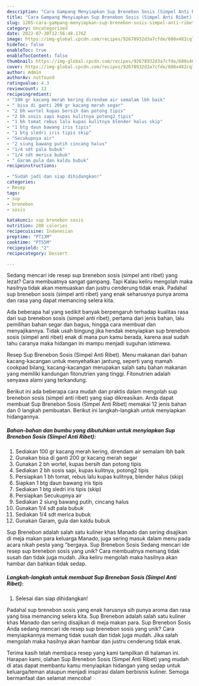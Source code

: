 ```yaml
---
description: "Cara Gampang Menyiapkan Sup Brenebon Sosis (Simpel Anti Ribet) yang Bikin Ngiler "
title: "Cara Gampang Menyiapkan Sup Brenebon Sosis (Simpel Anti Ribet) yang Bikin Ngiler "
slug: 1205-cara-gampang-menyiapkan-sup-brenebon-sosis-simpel-anti-ribet-yang-bikin-ngiler
category: Uncategorized
date: 2022-07-30T12:56:48.176Z
image: https://img-global.cpcdn.com/recipes/92678932d3a7cfde/680x482cq70/sup-brenebon-sosis-simpel-anti-ribet-foto-resep-utama.jpg
hideToc: false
enableToc: true
enableTocContent: false
thumbnail: https://img-global.cpcdn.com/recipes/92678932d3a7cfde/680x482cq70/sup-brenebon-sosis-simpel-anti-ribet-foto-resep-utama.jpg
cover: https://img-global.cpcdn.com/recipes/92678932d3a7cfde/680x482cq70/sup-brenebon-sosis-simpel-anti-ribet-foto-resep-utama.jpg
author: Admin
authorAv: notfound
ratingvalue: 4.3
reviewcount: 13
recipeingredient:
- "100 gr kacang merah kering direndam air semalam lbh baik"
- " bisa di ganti 200 gr kacang merah segar"
- "2 bh wortel kupas bersih dan potong tipis"
- "2 bh sosis sapi kupas kulitnya potong2 tipis"
- "1 bh tomat rebus lalu kupas kulitnya blender halus skip"
- "1 btg daun bawang iris tipis"
- "1 btg sledri iris tipis skip"
- "Secukupnya air"
- "2 siung bawang putih cincang halus"
- "1/4 sdt pala bubuk"
- "1/4 sdt merica bubuk"
- " Garam gula dan kaldu bubuk"
recipeinstructions:

- "Sudah jadi dan siap dihidangkan!"
categories:
- Resep
tags:
- sup
- brenebon
- sosis

katakunci: sup brenebon sosis 
nutrition: 288 calories
recipecuisine: Indonesian
preptime: "PT13M"
cooktime: "PT55M"
recipeyield: "2"
recipecategory: Dessert

---
```



Sedang mencari ide resep sup brenebon sosis (simpel anti ribet) yang lezat? Cara membuatnya sangat gampang. Tapi Kalau keliru mengolah maka hasilnya tidak akan memuaskan dan justru cenderung tidak enak. Padahal sup brenebon sosis (simpel anti ribet) yang enak seharusnya punya aroma dan rasa yang dapat memancing selera kita.


Ada beberapa hal yang sedikit banyak berpengaruh terhadap kualitas rasa dari sup brenebon sosis (simpel anti ribet), pertama dari jenis bahan, lalu pemilihan bahan segar dan bagus, hingga cara membuat dan menyajikannya. Tidak usah bingung jika hendak menyiapkan sup brenebon sosis (simpel anti ribet) enak di mana pun kamu berada, karena asal sudah tahu caranya maka hidangan ini mampu menjadi suguhan istimewa.

Resep Sup Brenebon Sosis (Simpel Anti Ribet). Menu makanan dari bahan kacang-kacangan untuk menyehatkan jantung, seperti yang mamah cookpad bilang, kacang-kacangan merupakan salah satu bahan makanan yang memiliki kandungan fitonutrien yang tinggi. Fitonutrien adalah senyawa alami yang terkandung.


Berikut ini ada beberapa cara mudah dan praktis dalam mengolah sup brenebon sosis (simpel anti ribet) yang siap dikreasikan. Anda dapat membuat Sup Brenebon Sosis (Simpel Anti Ribet) memakai 12 jenis bahan dan 0 langkah pembuatan. Berikut ini langkah-langkah untuk menyiapkan hidangannya.

<!--inarticleads1-->

##### Bahan-bahan dan bumbu yang dibutuhkan untuk menyiapkan Sup Brenebon Sosis (Simpel Anti Ribet):

1. Sediakan 100 gr kacang merah kering, direndam air semalam lbh baik
1. Gunakan  bisa di ganti 200 gr kacang merah segar
1. Gunakan 2 bh wortel, kupas bersih dan potong tipis
1. Sediakan 2 bh sosis sapi, kupas kulitnya, potong2 tipis
1. Persiapkan 1 bh tomat, rebus lalu kupas kulitnya, blender halus (skip)
1. Siapkan 1 btg daun bawang iris tipis
1. Sediakan 1 btg sledri iris tipis (skip)
1. Persiapkan Secukupnya air
1. Sediakan 2 siung bawang putih, cincang halus
1. Gunakan 1/4 sdt pala bubuk
1. Sediakan 1/4 sdt merica bubuk
1. Gunakan  Garam, gula dan kaldu bubuk


Sup Brenebon adalah salah satu kuliner khas Manado dan sering disajikan di meja makan para keluarga Manado, juga sering masuk dalam menu pada acara nikah pesta yang &#34;bergaya. Sup Brenebon Sosis Sedang mencari ide resep sup brenebon sosis yang unik? Cara membuatnya memang tidak susah dan tidak juga mudah. Jika keliru mengolah maka hasilnya akan hambar dan bahkan tidak sedap. 

<!--inarticleads2-->

##### Langkah-langkah untuk membuat Sup Brenebon Sosis (Simpel Anti Ribet):


1. Selesai dan siap dihidangkan!

Padahal sup brenebon sosis yang enak harusnya sih punya aroma dan rasa yang bisa memancing selera kita. Sup Brenebon adalah salah satu kuliner khas Manado dan sering disajikan di meja makan para. Sup Brenebon Sosis Anda sedang mencari ide resep sup brenebon sosis yang unik? Cara menyiapkannya memang tidak susah dan tidak juga mudah. Jika salah mengolah maka hasilnya akan hambar dan justru cenderung tidak enak. 

Terima kasih telah membaca resep yang kami tampilkan di halaman ini. Harapan kami, olahan Sup Brenebon Sosis (Simpel Anti Ribet) yang mudah di atas dapat membantu kamu menyiapkan hidangan yang sedap untuk keluarga/teman ataupun menjadi inspirasi dalam berbisnis kuliner. Semoga bermanfaat dan selamat mencoba!
